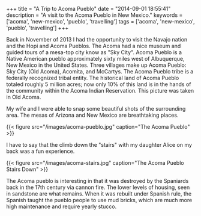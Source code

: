 +++
title = "A Trip to Acoma Pueblo"
date = "2014-09-01 18:55:41"
description = "A visit to the Acoma Pueblo in New Mexico."
keywords = ['acoma', 'new-mexico', 'pueblo', 'travelling']
tags = ['acoma', 'new-mexico', 'pueblo', 'travelling']
+++

Back in November of 2013 I had the opportunity to visit the Navajo nation and
the Hopi and Acoma Pueblos. The Acoma had a nice museum and guided tours of a
mesa-top city know as "Sky City". Acoma Pueblo is a Native American pueblo
approximately sixty miles west of Albuquerque, New Mexico in the United States.
Three villages make up Acoma Pueblo: Sky City (Old Acoma), Acomita, and
McCartys. The Acoma Pueblo tribe is a federally recognized tribal entity. The
historical land of Acoma Pueblo totaled roughly 5 million acres; now only 10% of
this land is in the hands of the community within the Acoma Indian Reservation.
This picture was taken in Old Acoma.

My wife and I were able to snap some beautiful shots of the surrounding area.
The mesas of Arizona and New Mexico are breathtaking places.

{{< figure src="/images/acoma-pueblo.jpg" caption="The Acoma Pueblo" >}}

I have to say that the climb down the "stairs" with my daughter Alice on my back
was a fun experience.

{{< figure src="/images/acoma-stairs.jpg" caption="The Acoma Pueblo Stairs Down" >}}

The Acoma pueblo is interesting in that it was destroyed by the Spaniards back
in the 17th century via cannon fire. The lower levels of housing, seen in
sandstone are what remains. When it was rebuilt under Spanish rule, the Spanish
taught the pueblo people to use mud bricks, which are much more high maintenance
and require yearly stucco.
